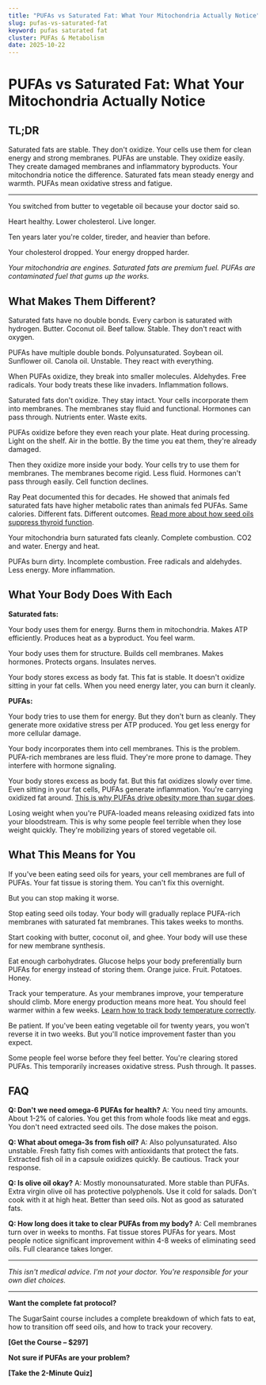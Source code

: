 ```yaml
---
title: "PUFAs vs Saturated Fat: What Your Mitochondria Actually Notice"
slug: pufas-vs-saturated-fat
keyword: pufas saturated fat
cluster: PUFAs & Metabolism
date: 2025-10-22
---
```


# PUFAs vs Saturated Fat: What Your Mitochondria Actually Notice

## TL;DR

Saturated fats are stable. They don't oxidize. Your cells use them for clean energy and strong membranes. PUFAs are unstable. They oxidize easily. They create damaged membranes and inflammatory byproducts. Your mitochondria notice the difference. Saturated fats mean steady energy and warmth. PUFAs mean oxidative stress and fatigue.

---

You switched from butter to vegetable oil because your doctor said so.

Heart healthy. Lower cholesterol. Live longer.

Ten years later you're colder, tireder, and heavier than before.

Your cholesterol dropped. Your energy dropped harder.

*Your mitochondria are engines. Saturated fats are premium fuel. PUFAs are contaminated fuel that gums up the works.*

## What Makes Them Different?

Saturated fats have no double bonds. Every carbon is saturated with hydrogen. Butter. Coconut oil. Beef tallow. Stable. They don't react with oxygen.

PUFAs have multiple double bonds. Polyunsaturated. Soybean oil. Sunflower oil. Canola oil. Unstable. They react with everything.

When PUFAs oxidize, they break into smaller molecules. Aldehydes. Free radicals. Your body treats these like invaders. Inflammation follows.

Saturated fats don't oxidize. They stay intact. Your cells incorporate them into membranes. The membranes stay fluid and functional. Hormones can pass through. Nutrients enter. Waste exits.

PUFAs oxidize before they even reach your plate. Heat during processing. Light on the shelf. Air in the bottle. By the time you eat them, they're already damaged.

Then they oxidize more inside your body. Your cells try to use them for membranes. The membranes become rigid. Less fluid. Hormones can't pass through easily. Cell function declines.

Ray Peat documented this for decades. He showed that animals fed saturated fats have higher metabolic rates than animals fed PUFAs. Same calories. Different fats. Different outcomes. [Read more about how seed oils suppress thyroid function](/blog/seed-oils-and-thyroid).

Your mitochondria burn saturated fats cleanly. Complete combustion. CO2 and water. Energy and heat.

PUFAs burn dirty. Incomplete combustion. Free radicals and aldehydes. Less energy. More inflammation.

## What Your Body Does With Each

**Saturated fats:**

Your body uses them for energy. Burns them in mitochondria. Makes ATP efficiently. Produces heat as a byproduct. You feel warm.

Your body uses them for structure. Builds cell membranes. Makes hormones. Protects organs. Insulates nerves.

Your body stores excess as body fat. This fat is stable. It doesn't oxidize sitting in your fat cells. When you need energy later, you can burn it cleanly.

**PUFAs:**

Your body tries to use them for energy. But they don't burn as cleanly. They generate more oxidative stress per ATP produced. You get less energy for more cellular damage.

Your body incorporates them into cell membranes. This is the problem. PUFA-rich membranes are less fluid. They're more prone to damage. They interfere with hormone signaling.

Your body stores excess as body fat. But this fat oxidizes slowly over time. Even sitting in your fat cells, PUFAs generate inflammation. You're carrying oxidized fat around. [This is why PUFAs drive obesity more than sugar does](/blog/pufas-vs-sugar-obesity).

Losing weight when you're PUFA-loaded means releasing oxidized fats into your bloodstream. This is why some people feel terrible when they lose weight quickly. They're mobilizing years of stored vegetable oil.

## What This Means for You

If you've been eating seed oils for years, your cell membranes are full of PUFAs. Your fat tissue is storing them. You can't fix this overnight.

But you can stop making it worse.

Stop eating seed oils today. Your body will gradually replace PUFA-rich membranes with saturated fat membranes. This takes weeks to months.

Start cooking with butter, coconut oil, and ghee. Your body will use these for new membrane synthesis.

Eat enough carbohydrates. Glucose helps your body preferentially burn PUFAs for energy instead of storing them. Orange juice. Fruit. Potatoes. Honey.

Track your temperature. As your membranes improve, your temperature should climb. More energy production means more heat. You should feel warmer within a few weeks. [Learn how to track body temperature correctly](/blog/temperature-tracking-metabolism).

Be patient. If you've been eating vegetable oil for twenty years, you won't reverse it in two weeks. But you'll notice improvement faster than you expect.

Some people feel worse before they feel better. You're clearing stored PUFAs. This temporarily increases oxidative stress. Push through. It passes.

## FAQ

**Q: Don't we need omega-6 PUFAs for health?**
A: You need tiny amounts. About 1-2% of calories. You get this from whole foods like meat and eggs. You don't need extracted seed oils. The dose makes the poison.

**Q: What about omega-3s from fish oil?**
A: Also polyunsaturated. Also unstable. Fresh fatty fish comes with antioxidants that protect the fats. Extracted fish oil in a capsule oxidizes quickly. Be cautious. Track your response.

**Q: Is olive oil okay?**
A: Mostly monounsaturated. More stable than PUFAs. Extra virgin olive oil has protective polyphenols. Use it cold for salads. Don't cook with it at high heat. Better than seed oils. Not as good as saturated fats.

**Q: How long does it take to clear PUFAs from my body?**
A: Cell membranes turn over in weeks to months. Fat tissue stores PUFAs for years. Most people notice significant improvement within 4-8 weeks of eliminating seed oils. Full clearance takes longer.

---

*This isn't medical advice. I'm not your doctor. You're responsible for your own diet choices.*

---

**Want the complete fat protocol?**

The SugarSaint course includes a complete breakdown of which fats to eat, how to transition off seed oils, and how to track your recovery.

**[Get the Course – $297]**

**Not sure if PUFAs are your problem?**

**[Take the 2-Minute Quiz]**
